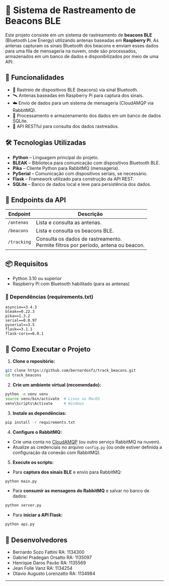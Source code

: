 
# 📡 Sistema de Rastreamento de Beacons BLE

Este projeto consiste em um sistema de rastreamento de **beacons BLE** (Bluetooth Low Energy) utilizando antenas baseadas em **Raspberry Pi**. As antenas capturam os sinais Bluetooth dos beacons e enviam esses dados para uma fila de mensageria na nuvem, onde são processados, armazenados em um banco de dados e disponibilizados por meio de uma API.

## 🚀 Funcionalidades

- 📶 Rastreio de dispositivos BLE (beacons) via sinal Bluetooth.
- 🛰️ Antenas baseadas em Raspberry Pi para captura dos sinais.
- ☁️ Envio de dados para um sistema de mensageria (CloudAMQP via RabbitMQ).
- 💾 Processamento e armazenamento dos dados em um banco de dados SQLite.
- 🔗 API RESTful para consulta dos dados rastreados.

## 🛠️ Tecnologias Utilizadas

- **Python** – Linguagem principal do projeto.
- **BLEAK** – Biblioteca para comunicação com dispositivos Bluetooth BLE.
- **Pika** – Cliente Python para RabbitMQ (mensageria).
- **PySerial** – Comunicação com dispositivos seriais, se necessário.
- **Flask** – Framework utilizado para construção da API REST.
- **SQLite** – Banco de dados local e leve para persistência dos dados.

## 📑 Endpoints da API

| Endpoint       | Descrição                            |
|----------------|---------------------------------------|
| `/antenas`     | Lista e consulta as antenas.         |
| `/beacons`     | Lista e consulta os beacons BLE.     |
| `/tracking`    | Consulta os dados de rastreamento.<br>Permite filtros por período, antena ou beacon. |

## 📦 Requisitos

- Python 3.10 ou superior
- Raspberry Pi com Bluetooth habilitado (para as antenas)

### 📜 Dependências (requirements.txt)

```plaintext
asyncio==3.4.3
bleak==0.22.3
pika==1.3.2
serial==0.0.97
pyserial==3.5
flask==3.1.1
flask-cors==6.0.1
```

## 🏁 Como Executar o Projeto

1. **Clone o repositório:**

```bash
git clone https://github.com/bernardosfz/track_beacons.git
cd track_beacons
```

2. **Crie um ambiente virtual (recomendado):**

```bash
python -m venv venv
source venv/bin/activate  # Linux ou MacOS
venv\Scripts\Activate     # Windows
```

3. **Instale as dependências:**

```bash
pip install -r requirements.txt
```

4. **Configure o RabbitMQ:**

- Crie uma conta no [CloudAMQP](https://www.cloudamqp.com/) (ou outro serviço RabbitMQ na nuvem).
- Atualize as credenciais no arquivo `config.py` (ou onde estiver definida a configuração da conexão com RabbitMQ).

5. **Execute os scripts:**

- Para **captura dos sinais BLE** e envio para RabbitMQ:

```bash
python main.py
```

- Para **consumir as mensagens do RabbitMQ** e salvar no banco de dados:

```bash
python server.py
```

- Para **iniciar a API Flask:**

```bash
python api.py
```

## 👥 Desenvolvedores

- Bernardo Sozo Fattini  RA: 1134300
- Gabriel Pradegan Orsatto  RA: 1135097
- Henrique Daros Pavão  RA: 1135569
- Jean Folle Vanz  RA: 1134254
- Otavio Augusto Lorenzatto  RA: 1134984

---
